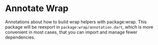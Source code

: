 # Annotate Wrap

Annotations about how to build wrap helpers with package:wrap.
This package will be reexport in `package:wrap/annotation.dart`,
which is more convenient in most cases,
that you can import and manage fewer dependencies.
